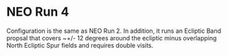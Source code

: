 # NEO Run 4

Configuration is the same as NEO Run 2. In addition, it runs an Ecliptic Band 
propsal that covers ~+/- 12 degrees around the ecliptic minus overlapping
North Ecliptic Spur fields and requires double visits. 

